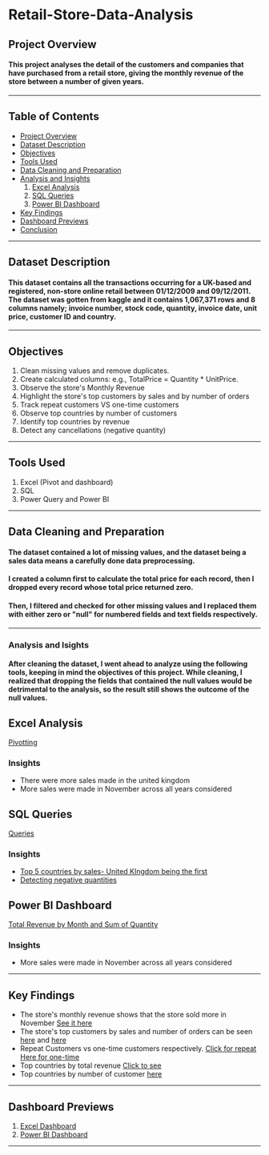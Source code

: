 # Retail-Store-Data-Analysis
## Project Overview
#### This project analyses the detail of the customers and companies that have purchased from a retail store, giving the monthly revenue of the store between a number of given years.
---
## Table of Contents
+ [Project Overview](#project-overview)
+ [Dataset Description](#dataset-description)
+ [Objectives](#objectives)
+ [Tools Used](#tools-used)
+ [Data Cleaning and Preparation](#data-cleaning-and-preparation)
+ [Analysis and Insights](#analysis-and-insights)
  1. [Excel Analysis](#excel-analysis)
  2. [SQL Queries](#sql-queries)
  3. [Power BI Dashboard](#power-bi-dashboard)
+ [Key Findings](#key-findings)
+ [Dashboard Previews](#dashboard-previews)
+ [Conclusion](#conclusion)
---
## Dataset Description
#### This dataset contains all the transactions occurring for a UK-based and registered, non-store online retail between 01/12/2009 and 09/12/2011. The dataset was gotten from kaggle and it contains 1,067,371 rows and 8 columns namely; invoice number, stock code, quantity, invoice date, unit price, customer ID and country.
---
## Objectives
1. Clean missing values and remove duplicates.
2. Create calculated columns: e.g., TotalPrice = Quantity * UnitPrice.
3. Observe the store's Monthly Revenue
4. Highlight the store's top customers by sales and by number of orders
5. Track repeat customers VS one-time customers
6. Observe top countries by number of customers
7. Identify top countries by revenue
8. Detect any cancellations (negative quantity)
---
## Tools Used
1. Excel (Pivot and dashboard)
2. SQL
3. Power Query and Power BI
---
## Data Cleaning and Preparation
#### The dataset contained a lot of missing values, and the dataset being a sales data means a carefully done data preprocessing.
#### I created a column first to calculate the total price for each record, then I dropped every record whose total price returned zero.
#### Then, I filtered and checked for other missing values and I replaced them with either zero or "null" for numbered fields and text fields respectively.
---
### Analysis and Isights
#### After cleaning the dataset, I went ahead to analyze using the following tools, keeping in mind the objectives of this project. While cleaning, I realized that dropping the fields that contained the null values would be detrimental to the analysis, so the result still shows the outcome of the null values.
## Excel Analysis
[Pivotting](https://ibb.co/Q3zFNYP8)
### Insights
+ There were more sales made in the united kingdom
+ More sales were made in November across all years considered
## SQL Queries
[Queries](https://ibb.co/Wvj1smts)
### Insights
+ [Top 5 countries by sales- United KIngdom being the first](https://ibb.co/v6qj86yf)
+ [Detecting negative quantities](https://ibb.co/Tqb00Zv5)
## Power BI Dashboard
[Total Revenue by Month and Sum of Quantity](https://ibb.co/svXLCmrW)
### Insights
+ More sales were made in November across all years considered
---
## Key Findings
+ The store's monthly revenue shows that the store sold more in November [See it here](https://ibb.co/6JrDMyGn)
+ The store's top customers by sales and number of orders can be seen [here](https://ibb.co/ZRbKXKtR) and [here](https://ibb.co/YmtXGPj)
+ Repeat Customers vs one-time customers respectively. [Click for repeat](https://ibb.co/Q7KWbbXF) [Here for one-time](https://ibb.co/zVqkK4kQ)
+ Top countries by total revenue [Click to see](https://ibb.co/1GkZy7q4)
+ Top countries by number of customer [here](https://ibb.co/DfxX1xph)
---
## Dashboard Previews
1. [Excel Dashboard](https://ibb.co/YY5PBMb)
2. [Power BI Dashboard](https://ibb.co/kVzVd4SC)
---

